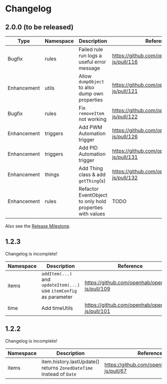 # Changelog

## 2.0.0 (to be released)

| Type        | Namespace | Description                                              | Reference                                      | Breaking |
|-------------|-----------|----------------------------------------------------------|------------------------------------------------|----------|
| Bugfix      | rules     | Failed rule run logs a useful error message              | https://github.com/openhab/openhab-js/pull/116 | No       |
| Enhancement | utils     | Allow `dumpObject` to also dump own properties           | https://github.com/openhab/openhab-js/pull/121 | No       |
| Bugfix      | rules     | Fix `removeItem` not working                             | https://github.com/openhab/openhab-js/pull/122 | No       |
| Enhancement | triggers  | Add PWM Automation trigger                               | https://github.com/openhab/openhab-js/pull/126 | No       |
| Enhancement | triggers  | Add PID Automation trigger                               | https://github.com/openhab/openhab-js/pull/131 | No       |
| Enhancement | things    | Add Thing class & add `getThing`(s)                      | https://github.com/openhab/openhab-js/pull/132 | No       |
| Enhancement | rules     | Refactor EventObject to only hold properties with values | TODO                                           | **Yes**  |

Also see the [Release Milestone](https://github.com/openhab/openhab-js/milestone/1).

## 1.2.3

Changelog is incomplete!

| Namespace | Description                                                        | Reference                                      | Breaking |
|-----------|--------------------------------------------------------------------|------------------------------------------------|----------|
| items     | `addItem(...)` and `updateItem(...)` use `itemConfig` as parameter | https://github.com/openhab/openhab-js/pull/109 | **Yes**  |
| time      | Add timeUtils                                                      | https://github.com/openhab/openhab-js/pull/101 | No       |


## 1.2.2

Changelog is incomplete!

| Namespace | Description                                                         | Reference                                     | Breaking |
|-----------|---------------------------------------------------------------------|-----------------------------------------------|----------|
| items     | item.history.lastUpdate() returns `ZonedDateTime` instead of `Date` | https://github.com/openhab/openhab-js/pull/67 | **Yes**  |
